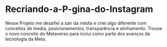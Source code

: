 # Recriando-a-P-gina-do-Instagram
Nesse Projeto me desafiei a sair da média e criei algo diferente com conceitos de media, posicionamentos, transparência e  alinhamento. Trouxe o novo conceito do Metaverso para inclui como parte dos avanços da tecnologia da Meta.
